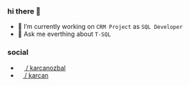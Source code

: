 ### hi there 🤯

- 🔭 I’m currently working on `CRM Project` as `SQL Developer`
- 💬 Ask me everthing about `T-SQL`

### social 
- [<img width=14 src="https://www.flaticon.com/svg/vstatic/svg/2111/2111499.svg?token=exp=1619601454~hmac=4ea9189bc4f75742958a7f195ccea05a"> / karcanozbal](https://www.linkedin.com/in/karcanozbal/)
- [<img width=11 src="https://seeklogo.com/images/P/patreon-logo-93191455CE-seeklogo.com.png"> / karcan](https://www.patreon.com/karcan)
